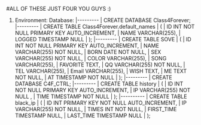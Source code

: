 #ALL OF THESE JUST FOUR YOU GUYS :)

1. Environment:
	Database:
	|---------
	|	CREATE DATABASE Class4Forever;
	|---------
	|	CREATE TABLE Class4Forever.default_names
	|	(
	|	 ID INT NOT NULL PRIMARY KEY AUTO_INCREMENT,
	|	 NAME VARCHAR(255),
	|	 LOGGED TIMESTAMP NULL
	|	);
	|---------
	|	CREATE TABLE SOVE
	|	(
	|	 ID INT NOT NULL PRIMARY KEY AUTO_INCREMENT,
	|	 NAME VARCHAR(255) NOT NULL,
	|	 BORN DATE NOT NULL,
	|	 SEX VARCHAR(255) NOT NULL,
	|	 COLOR VARCHAR(255),
	|	 SONG VARCHAR(255),
	|	 FAVORITE TEXT,
	|	 QQ VARCHAR(255) NOT NULL,
	|	 TEL VARCHAR(255),
	|	 Email VARCHAR(255),
	|	 WISH TEXT,
	|	 ME TEXT NOT NULL,
	|	 AT TIMESTAMP NOT NULL
	|	);
	|---------
	|	CREATE DATABASE C4F_CTRL;
	|---------
	|	CREATE TABLE history 
	|	(
	|	 ID INT NOT NULL PRIMARY KEY AUTO_INCREMENT,
	|	 IP VARCHAR(255) NOT NULL ,
	|	 TIME TIMESTAMP NOT NULL 
	|	);
	|----------	
	|	CREATE TABLE black_ip 
	|	(
	|	 ID INT PRIMARY KEY NOT NULL AUTO_INCREMENT,
	|	 IP VARCHAR(255) NOT NULL,
	|	 TIMES INT NOT NULL,
	|	 FIRST_TIME TIMESTAMP NULL,
	|	 LAST_TIME TIMESTAMP NULL 
	|	);

